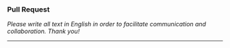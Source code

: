### Pull Request

_Please write all text in English in order to facilitate communication and collaboration. Thank you!_

---
